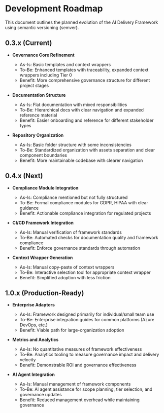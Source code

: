 # Development Roadmap

This document outlines the planned evolution of the AI Delivery Framework using semantic versioning (semver).

## 0.3.x (Current)

- **Governance Core Refinement**
  - As-Is: Basic templates and context wrappers
  - To-Be: Enhanced templates with traceability, expanded context wrappers including Tier 0
  - Benefit: More comprehensive governance structure for different project stages

- **Documentation Structure**
  - As-Is: Flat documentation with mixed responsibilities
  - To-Be: Hierarchical docs with clear navigation and expanded reference material
  - Benefit: Easier onboarding and reference for different stakeholder types

- **Repository Organization**
  - As-Is: Basic folder structure with some inconsistencies
  - To-Be: Standardized organization with assets separation and clear component boundaries
  - Benefit: More maintainable codebase with clearer navigation

## 0.4.x (Next)

- **Compliance Module Integration**
  - As-Is: Compliance mentioned but not fully structured
  - To-Be: Formal compliance modules for GDPR, HIPAA with clear guidance
  - Benefit: Actionable compliance integration for regulated projects

- **CI/CD Framework Integration**
  - As-Is: Manual verification of framework standards
  - To-Be: Automated checks for documentation quality and framework compliance
  - Benefit: Enforce governance standards through automation

- **Context Wrapper Generation**
  - As-Is: Manual copy-paste of context wrappers
  - To-Be: Interactive selection tool for appropriate context wrapper
  - Benefit: Simplified adoption with less friction

## 1.0.x (Production-Ready)

- **Enterprise Adapters**
  - As-Is: Framework designed primarily for individual/small team use
  - To-Be: Enterprise integration guides for common platforms (Azure DevOps, etc.)
  - Benefit: Viable path for large-organization adoption

- **Metrics and Analytics**
  - As-Is: No quantitative measures of framework effectiveness
  - To-Be: Analytics tooling to measure governance impact and delivery velocity
  - Benefit: Demonstrable ROI and governance effectiveness

- **AI Agent Integration**
  - As-Is: Manual management of framework components
  - To-Be: AI agent assistance for scope planning, tier selection, and governance updates
  - Benefit: Reduced management overhead while maintaining governance 